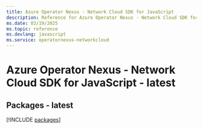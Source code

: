 ```yaml
---
title: Azure Operator Nexus - Network Cloud SDK for JavaScript
description: Reference for Azure Operator Nexus - Network Cloud SDK for JavaScript
ms.date: 03/19/2025
ms.topic: reference
ms.devlang: javascript
ms.service: operatornexus-networkcloud
---
```

# Azure Operator Nexus - Network Cloud SDK for JavaScript - latest
## Packages - latest
[!INCLUDE [packages](operator-nexus---network-cloud-index.md)]